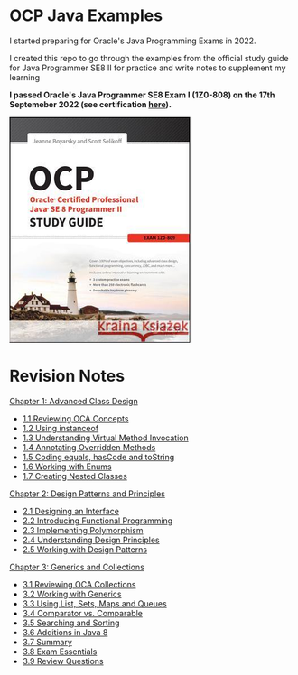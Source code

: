 # OCP Java Examples

I started preparing for Oracle's Java Programming Exams in 2022.

I created this repo to go through the examples from the official study guide for Java Programmer SE8 II for practice and write notes to supplement my learning

**I passed Oracle's Java Programmer SE8 Exam I (1Z0-808) on the 17th Septemeber 2022 (see certification [here](https://catalog-education.oracle.com/pls/certview/sharebadge?id=EA07F7E87C58656C402C410B4210C568878D18157BE7312F361477BEF21C9D87)).**

<img src="Book Cover.jpg">

# Revision Notes

[Chapter 1: Advanced Class Design](/src/chapter_1)

- [1.1 Reviewing OCA Concepts](/src/chapter_1/chapter_1_1_access_modifiers)
- [1.2 Using instanceof](/src/chapter_1/chapter_1_2_using_instanceof)
- [1.3 Understanding Virtual Method Invocation](/src/chapter_1/chapter_1_3_virtual_method_invocation)
- [1.4 Annotating Overridden Methods](/src/chapter_1/chapter_1_4_annotating_overridden_methods)
- [1.5 Coding equals, hasCode and toString](/src/chapter_1/chapter_1_5_equals_hashCode_toString)
- [1.6 Working with Enums](/src/chapter_1/chapter_1_6_enums)
- [1.7 Creating Nested Classes](/src/chapter_1/chapter_1_7_creating_nested_classes)

[Chapter 2: Design Patterns and Principles](/src/chapter_2)
- [2.1 Designing an Interface](/src/chapter_2/chapter_2_1_designing_an_interface)
- [2.2 Introducing Functional Programming](/src/chapter_2/chapter_2_2_intro_functional_programming)
- [2.3 Implementing Polymorphism](/src/chapter_2/chapter_2_3_implementing_polymorphism)
- [2.4 Understanding Design Principles](/src/chapter_2/chapter_2_4_understanding_design_principles)
- [2.5 Working with Design Patterns](/src/chapter_2/chapter_2_5_working_with_design_patterns)

[Chapter 3: Generics and Collections](/src/chapter_3)
- [3.1 Reviewing OCA Collections](/src/chapter_3/chapter_3_1_reviewing_oca_collections)
- [3.2 Working with Generics](/src/chapter_3/chapter_3_2_working_with_generics)
- [3.3 Using List, Sets, Maps and Queues](/src/chapter_3/chapter_3_3_using_lists_sets_maps_queues)
- [3.4 Comparator vs. Comparable](/src/chapter_3/chapter_3_4_comparator_vs_comparable)
- [3.5 Searching and Sorting]()
- [3.6 Additions in Java 8]()
- [3.7 Summary]()
- [3.8 Exam Essentials]()
- [3.9 Review Questions]()